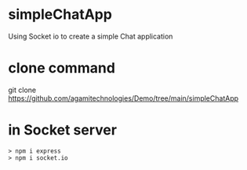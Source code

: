# simpleChatApp
Using Socket io to create a simple Chat application


# clone command
git clone https://github.com/agamitechnologies/Demo/tree/main/simpleChatApp

# in Socket server
    > npm i express
    > npm i socket.io